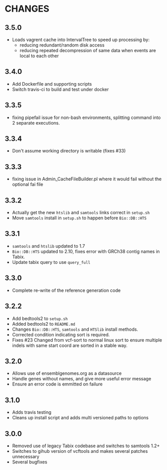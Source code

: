 # CHANGES

## 3.5.0

* Loads vagrent cache into IntervalTree to speed up processing by:
  * reducing redundant/random disk access
  * reducing repeated decompression of same data when events are local to each other

## 3.4.0

* Add Dockerfile and supporting scripts
* Switch travis-ci to build and test under docker

## 3.3.5

* fixing pipefail issue for non-bash environments, splitting command into 2 separate executions.

## 3.3.4

* Don't assume working directory is writable (fixes #33)

## 3.3.3

* fixing issue in Admin_CacheFileBuilder.pl where it would fail without the optional fai file

## 3.3.2

* Actually get the new `htslib` and `samtools` links correct in `setup.sh`
* Move `samtools` install in `setup.sh` to happen before `Bio::DB::HTS`

## 3.3.1

* `samtools` and `htslib` updated to 1.7
* `Bio::DB::HTS` updated to 2.10, fixes error with GRCh38 contig names in Tabix.
* Update tabix query to use `query_full`

## 3.3.0

* Complete re-write of the reference generation code

## 3.2.2

* Add bedtools2 to `setup.sh`
* Added bedtools2 to `README.md`
* Changes `Bio::DB::HTS`, `samtools` and `HTSlib` install methods.
* Corrected condition indicating sort is required.
* Fixes #23 Changed from vcf-sort to normal linux sort to ensure multiple indels with
same start coord are sorted in a stable way.

## 3.2.0

* Allows use of ensemblgenomes.org as a datasource
* Handle genes without names, and give more useful error message
* Ensure an error code is emmitted on failure

## 3.1.0

* Adds travis testing
* Cleans up install script and adds multi versioned paths to options

## 3.0.0

* Removed use of legacy Tabix codebase and switches to samtools 1.2+
* Switches to gihub version of vcftools and makes several patches unnecessary
* Several bugfixes
